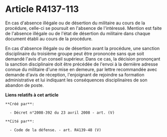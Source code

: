 # Article R4137-113

En cas d'absence illégale ou de désertion du militaire au cours de la procédure, celle-ci se poursuit en l'absence de
l'intéressé. Mention est faite de l'absence illégale ou de l'état de désertion du militaire dans chaque document établi au
cours de la procédure.

En cas d'absence illégale ou de désertion avant la procédure, une sanction disciplinaire du troisième groupe peut être
prononcée sans que soit demandé l'avis d'un conseil supérieur. Dans ce cas, la décision prononçant la sanction disciplinaire
doit être précédée de l'envoi à la dernière adresse connue du militaire d'une mise en demeure, par lettre recommandée avec
demande d'avis de réception, l'enjoignant de rejoindre sa formation administrative et lui indiquant les conséquences
disciplinaires de son abandon de poste.

**Liens relatifs à cet article**

	**Créé par**:

	  - Décret n°2008-392 du 23 avril 2008 - art. (V)

	**Cité par**:

	  - Code de la défense. - art. R4139-48 (V)
